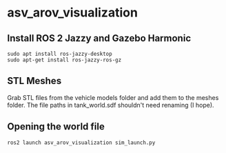 # asv_arov_visualization
## Install ROS 2 Jazzy and Gazebo Harmonic
```
sudo apt install ros-jazzy-desktop
sudo apt-get install ros-jazzy-ros-gz
```
## STL Meshes
Grab STL files from the vehicle models folder and add them to the meshes folder. The file paths in tank_world.sdf shouldn't need renaming (I hope).

## Opening the world file
```
ros2 launch asv_arov_visualization sim_launch.py
```

